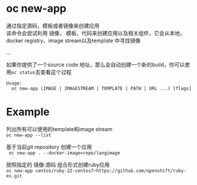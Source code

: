 # oc new-app 

通过指定源码，模板或者镜像来创建应用  
该命令会尝试利用 镜像， 模板，代码来创建应用以及相关组件，它会从本地，docker registry，image stream以及template 中寻找镜像  

... 

如果你提供了一个source code 地址，那么会自动创建一个新的build，你可以使用`oc status`去查看这个过程


```
Usage:  
  oc new-app (IMAGE | IMAGESTREAM | TEMPLATE | PATH | URL ...) [flags]
```

# Example
列出所有可以使用的template和image stream  
`oc new-app --list`


基于当前git repository 创建一个应用  
` oc new-app . --docker-image=repo/langimage`

按照指定的 镜像:源码 组合形式创建ruby应用  
`oc new-app centos/ruby-22-centos7~https://github.com/openshift/ruby-ex.git`
